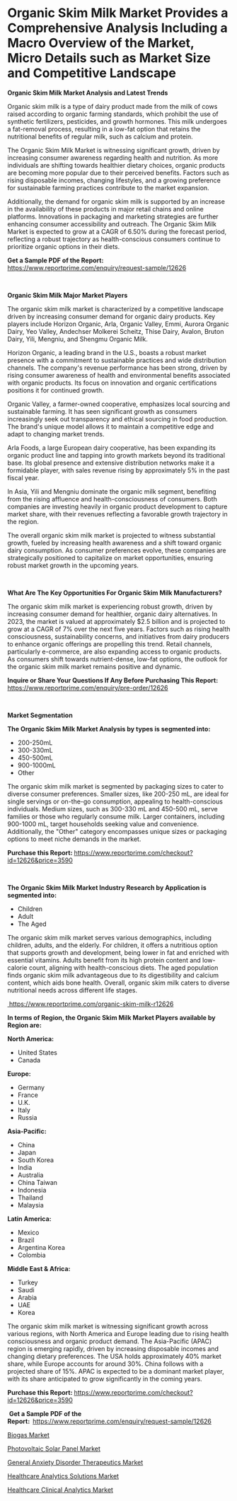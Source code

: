 <p><h1>Organic Skim Milk Market Provides a Comprehensive Analysis Including a Macro Overview of the Market, Micro Details such as Market Size and Competitive Landscape</h1></p><p><strong>Organic Skim Milk Market Analysis and Latest Trends</strong></p>
<p><p>Organic skim milk is a type of dairy product made from the milk of cows raised according to organic farming standards, which prohibit the use of synthetic fertilizers, pesticides, and growth hormones. This milk undergoes a fat-removal process, resulting in a low-fat option that retains the nutritional benefits of regular milk, such as calcium and protein.</p><p>The Organic Skim Milk Market is witnessing significant growth, driven by increasing consumer awareness regarding health and nutrition. As more individuals are shifting towards healthier dietary choices, organic products are becoming more popular due to their perceived benefits. Factors such as rising disposable incomes, changing lifestyles, and a growing preference for sustainable farming practices contribute to the market expansion.</p><p>Additionally, the demand for organic skim milk is supported by an increase in the availability of these products in major retail chains and online platforms. Innovations in packaging and marketing strategies are further enhancing consumer accessibility and outreach. The Organic Skim Milk Market is expected to grow at a CAGR of 6.50% during the forecast period, reflecting a robust trajectory as health-conscious consumers continue to prioritize organic options in their diets.</p></p>
<p><strong>Get a Sample PDF of the Report:&nbsp;</strong> <a href="https://www.reportprime.com/enquiry/request-sample/12626?utm_campaign=1167&utm_medium=2&utm_source=Github&utm_content=ia&utm_term=27112024&utm_id=organic-skim-milk">https://www.reportprime.com/enquiry/request-sample/12626</a></p>
<p>&nbsp;</p>
<p><strong>Organic Skim Milk Major Market Players</strong></p>
<p><p>The organic skim milk market is characterized by a competitive landscape driven by increasing consumer demand for organic dairy products. Key players include Horizon Organic, Arla, Organic Valley, Emmi, Aurora Organic Dairy, Yeo Valley, Andechser Molkerei Scheitz, Thise Dairy, Avalon, Bruton Dairy, Yili, Mengniu, and Shengmu Organic Milk.</p><p>Horizon Organic, a leading brand in the U.S., boasts a robust market presence with a commitment to sustainable practices and wide distribution channels. The company's revenue performance has been strong, driven by rising consumer awareness of health and environmental benefits associated with organic products. Its focus on innovation and organic certifications positions it for continued growth.</p><p>Organic Valley, a farmer-owned cooperative, emphasizes local sourcing and sustainable farming. It has seen significant growth as consumers increasingly seek out transparency and ethical sourcing in food production. The brand's unique model allows it to maintain a competitive edge and adapt to changing market trends.</p><p>Arla Foods, a large European dairy cooperative, has been expanding its organic product line and tapping into growth markets beyond its traditional base. Its global presence and extensive distribution networks make it a formidable player, with sales revenue rising by approximately 5% in the past fiscal year.</p><p>In Asia, Yili and Mengniu dominate the organic milk segment, benefiting from the rising affluence and health-consciousness of consumers. Both companies are investing heavily in organic product development to capture market share, with their revenues reflecting a favorable growth trajectory in the region.</p><p>The overall organic skim milk market is projected to witness substantial growth, fueled by increasing health awareness and a shift toward organic dairy consumption. As consumer preferences evolve, these companies are strategically positioned to capitalize on market opportunities, ensuring robust market growth in the upcoming years.</p></p>
<p>&nbsp;</p>
<p><strong>What Are The Key Opportunities For Organic Skim Milk Manufacturers?</strong></p>
<p><p>The organic skim milk market is experiencing robust growth, driven by increasing consumer demand for healthier, organic dairy alternatives. In 2023, the market is valued at approximately $2.5 billion and is projected to grow at a CAGR of 7% over the next five years. Factors such as rising health consciousness, sustainability concerns, and initiatives from dairy producers to enhance organic offerings are propelling this trend. Retail channels, particularly e-commerce, are also expanding access to organic products. As consumers shift towards nutrient-dense, low-fat options, the outlook for the organic skim milk market remains positive and dynamic.</p></p>
<p><strong>Inquire or Share Your Questions If Any Before Purchasing This Report:</strong> <a href="https://www.reportprime.com/enquiry/pre-order/12626?utm_campaign=1167&utm_medium=2&utm_source=Github&utm_content=ia&utm_term=27112024&utm_id=organic-skim-milk">https://www.reportprime.com/enquiry/pre-order/12626</a></p>
<p>&nbsp;</p>
<p><strong>Market Segmentation</strong></p>
<p><strong>The Organic Skim Milk Market Analysis by types is segmented into:</strong></p>
<p><ul><li>200-250mL</li><li>300-330mL</li><li>450-500mL</li><li>900-1000mL</li><li>Other</li></ul></p>
<p><p>The organic skim milk market is segmented by packaging sizes to cater to diverse consumer preferences. Smaller sizes, like 200-250 mL, are ideal for single servings or on-the-go consumption, appealing to health-conscious individuals. Medium sizes, such as 300-330 mL and 450-500 mL, serve families or those who regularly consume milk. Larger containers, including 900-1000 mL, target households seeking value and convenience. Additionally, the "Other" category encompasses unique sizes or packaging options to meet niche demands in the market.</p></p>
<p><strong>Purchase this Report:&nbsp;</strong><a href="https://www.reportprime.com/checkout?id=12626&price=3590&utm_campaign=1167&utm_medium=2&utm_source=Github&utm_content=ia&utm_term=27112024&utm_id=organic-skim-milk">https://www.reportprime.com/checkout?id=12626&price=3590</a></p>
<p>&nbsp;</p>
<p><strong>The Organic Skim Milk Market Industry Research by Application is segmented into:</strong></p>
<p><ul><li>Children</li><li>Adult</li><li>The Aged</li></ul></p>
<p><p>The organic skim milk market serves various demographics, including children, adults, and the elderly. For children, it offers a nutritious option that supports growth and development, being lower in fat and enriched with essential vitamins. Adults benefit from its high protein content and low-calorie count, aligning with health-conscious diets. The aged population finds organic skim milk advantageous due to its digestibility and calcium content, which aids bone health. Overall, organic skim milk caters to diverse nutritional needs across different life stages.</p></p>
<p><a href="https://www.reportprime.com/organic-skim-milk-r12626?utm_campaign=1167&utm_medium=2&utm_source=Github&utm_content=ia&utm_term=27112024&utm_id=organic-skim-milk">&nbsp;https://www.reportprime.com/organic-skim-milk-r12626</a></p>
<p><strong>In terms of Region, the Organic Skim Milk Market Players available by Region are:</strong></p>
<p>
    <p> <strong> North America: </strong>
        <ul>
            <li>United States</li>
            <li>Canada</li>
        </ul>
        </p> 
    <p> <strong> Europe: </strong>
        <ul>
            <li>Germany</li>
            <li>France</li>
            <li>U.K.</li>
            <li>Italy</li>
            <li>Russia</li>
        </ul>
        </p> 
    <p> <strong> Asia-Pacific: </strong>
        <ul>
            <li>China</li>
            <li>Japan</li>
            <li>South Korea</li>
            <li>India</li>
            <li>Australia</li>
            <li>China Taiwan</li>
            <li>Indonesia</li>
            <li>Thailand</li>
            <li>Malaysia</li>
        </ul>
        </p> 
    <p> <strong> Latin America: </strong>
        <ul>
            <li>Mexico</li>
            <li>Brazil</li>
            <li>Argentina Korea</li>
            <li>Colombia</li>
        </ul>
        </p> 
    <p> <strong> Middle East & Africa: </strong>
        <ul>
            <li>Turkey</li>
            <li>Saudi</li>
            <li>Arabia</li>
            <li>UAE</li>
            <li>Korea</li>
        </ul>
    </p>
    </p>
<p><p>The organic skim milk market is witnessing significant growth across various regions, with North America and Europe leading due to rising health consciousness and organic product demand. The Asia-Pacific (APAC) region is emerging rapidly, driven by increasing disposable incomes and changing dietary preferences. The USA holds approximately 40% market share, while Europe accounts for around 30%. China follows with a projected share of 15%. APAC is expected to be a dominant market player, with its share anticipated to grow significantly in the coming years.</p></p>
<p><strong>Purchase this Report: </strong><a href="https://www.reportprime.com/checkout?id=12626&price=3590&utm_campaign=1167&utm_medium=2&utm_source=Github&utm_content=ia&utm_term=27112024&utm_id=organic-skim-milk">https://www.reportprime.com/checkout?id=12626&price=3590</a></p>
<p>&nbsp;<strong>Get a Sample PDF of the Report:&nbsp;&nbsp;</strong><a href="https://www.reportprime.com/enquiry/request-sample/12626?utm_campaign=1167&utm_medium=2&utm_source=Github&utm_content=ia&utm_term=27112024&utm_id=organic-skim-milk">https://www.reportprime.com/enquiry/request-sample/12626</a></p>
<p><strong></strong></p>
<p><p><a href="https://github.com/lashaunm5st/Market-Research-Report-List-1/blob/main/biogas-market.md?utm_campaign=1167&utm_medium=2&utm_source=Github&utm_content=ia&utm_term=27112024&utm_id=organic-skim-milk">Biogas Market</a></p><p><a href="https://github.com/kimberjam0i/Market-Research-Report-List-1/blob/main/photovoltaic-solar-panel-market.md?utm_campaign=1167&utm_medium=2&utm_source=Github&utm_content=ia&utm_term=27112024&utm_id=organic-skim-milk">Photovoltaic Solar Panel Market</a></p><p><a href="https://issuu.com/reportprime-2/docs/general-anxiety-disorder-therapeuti_0efd64870bf3a8?utm_campaign=1167&utm_medium=2&utm_source=Github&utm_content=ia&utm_term=27112024&utm_id=organic-skim-milk">General Anxiety Disorder Therapeutics Market</a></p><p><a href="https://www.linkedin.com/pulse/healthcare-analytics-solutions-market-analysis-qualitative-quantitative-5qxpe?utm_campaign=1167&utm_medium=2&utm_source=Github&utm_content=ia&utm_term=27112024&utm_id=organic-skim-milk">Healthcare Analytics Solutions Market</a></p><p><a href="https://www.linkedin.com/pulse/comprehensive-healthcare-clinical-analytics-report-industry-cdcke?utm_campaign=1167&utm_medium=2&utm_source=Github&utm_content=ia&utm_term=27112024&utm_id=organic-skim-milk">Healthcare Clinical Analytics Market</a></p></p>